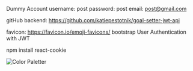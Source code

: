 Dummy Account
username: post
password: post
email: post@gmail.com

gitHub backend: https://github.com/katiepestotnik/goal-setter-jwt-api

favicon: https://favicon.io/emoji-favicons/
bootstrap
User Authentication with JWT

npm install react-cookie

![Color Paletter](https://i.pinimg.com/564x/8f/ce/17/8fce17ddc772198b6994c39f5e789382.jpg)

